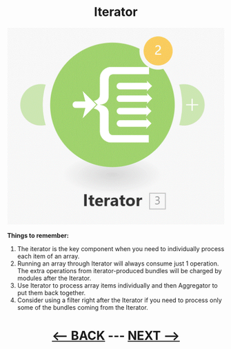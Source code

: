 <div align="center">

# Iterator


![Iterator](pic/l3iterator.gif)

</div>

__Things to remember:__

1. The iterator is the key component when you need to individually process each item of an array.
2. Running an array through Iterator will always consume just 1 operation. The extra operations from iterator-produced bundles will be charged by modules after the Iterator.
3. Use Iterator to process array items individually and then Aggregator to put them back together.
4. Consider using a filter right after the Iterator if you need to process only some of the bundles coming from the Iterator. 
  


<div align="center">
  
# [<-- BACK](l3arraygetmap.md) --- [NEXT -->](.md)
</div>
